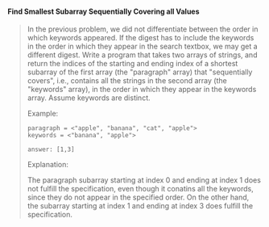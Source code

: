 #### Find Smallest Subarray Sequentially Covering all Values

> In the previous problem, we did not differentiate between the order in which keywords appeared. If the digest has to include the keywords in the order in which they appear in the search textbox, we may get a different digest. Write a program that takes two arrays of strings, and return the indices of the starting and ending index of a shortest subarray of the first array \(the "paragraph" array\) that "sequentially covers", i.e., contains all the strings in the second array \(the "keywords" array\), in the order in which they appear in the keywords array. Assume keywords are distinct. 
>
> Example:
>
> ```
> paragraph = <"apple", "banana", "cat", "apple">
> keywords = <"banana", "apple">
>
> answer: [1,3]
> ```
>
> Explanation:
>
> The paragraph subarray starting at index 0 and ending at index 1 does not fulfill the specification, even though it conatins all the keywords, since they do not appear in the specified order. On the other hand, the subarray starting at index 1 and ending at index 3 does fulfill the specification.



